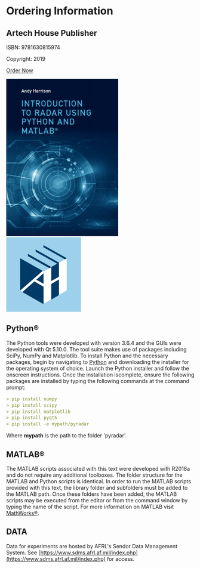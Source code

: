 # Ordering Information

## Artech House Publisher
ISBN: 9781630815974 

Copyright: 2019

[Order Now](https://us.artechhouse.com/Introduction-to-Radar-Using-Python-and-MATLAB-P2051.aspx)

![Book_logo](book_cover_small.png) &nbsp; &nbsp; &nbsp; ![AH Logo](AHLogo.png)

## Python®

The Python tools were developed with version 3.6.4 and the GUIs were developed with Qt 5.10.0.  The  tool  suite  makes  use  of  packages  including  SciPy,  NumPy and  Matplotlib. To install Python and the necessary packages, begin by navigating to [Python](http://python.org) and downloading the installer for the operating system of choice. Launch the Python installer and follow the onscreen instructions. Once the installation iscomplete, ensure the following packages are installed by typing the following commands at the command prompt:

```markdown
> pip install numpy
> pip install scipy
> pip install matplotlib
> pip install pyqt5
> pip install -e mypath/pyradar
```
Where **mypath** is the path to the folder 'pyradar'.

## MATLAB®

The MATLAB scripts associated with this  text  were  developed  with  R2018a  and  do  not  require  any  additional  toolboxes. The folder structure for the MATLAB and Python scripts is identical.  In  order  to  run  the  MATLAB scripts  provided  with  this  text,  the  library  folder  and subfolders must be added to the MATLAB path. Once these folders have been added, the MATLAB scripts may be executed from the editor or from the command window by typing the name of the script.  For more information on MATLAB visit [MathWorks®](https://www.mathworks.com/).

## DATA
Data for experiments are hosted by AFRL's Sendor Data Management System. See [https://www.sdms.afrl.af.mil/index.php](https://www.sdms.afrl.af.mil/index.php) for access.
